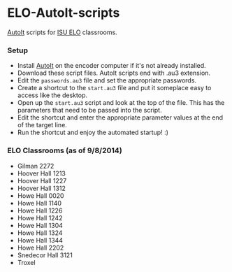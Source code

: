 ELO-AutoIt-scripts
==================

[AutoIt](https://www.autoitscript.com/site/autoit/) scripts for [ISU ELO](http://www.elo.iastate.edu/101/) classrooms.

### Setup

* Install [AutoIt](https://www.autoitscript.com/site/autoit/) on the encoder computer if it's not already installed.
* Download these script files.  AutoIt scripts end with .au3 extension.
* Edit the `passwords.au3` file and set the appropriate passwords.
* Create a shortcut to the `start.au3` file and put it someplace easy to access like the desktop.
* Open up the `start.au3` script and look at the top of the file.  This has the parameters that need to be passed into the script.
* Edit the shortcut and enter the appropriate parameter values at the end of the target line.
* Run the shortcut and enjoy the automated startup! :)


### ELO Classrooms (as of 9/8/2014)

* Gilman 2272
* Hoover Hall 1213
* Hoover Hall 1227
* Hoover Hall 1312
* Howe Hall 0020
* Howe Hall 1140
* Howe Hall 1226
* Howe Hall 1242
* Howe Hall 1304
* Howe Hall 1324
* Howe Hall 1344
* Howe Hall 2202
* Snedecor Hall 3121
* Troxel
